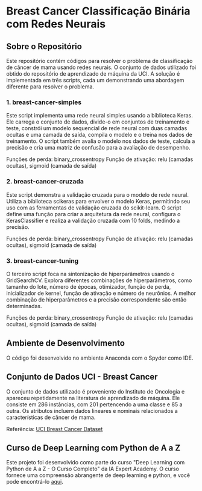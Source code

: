 # Breast Cancer Classificação Binária com Redes Neurais

## Sobre o Repositório

Este repositório contém códigos para resolver o problema de classificação de câncer de mama usando redes neurais. O conjunto de dados utilizado foi obtido do repositório de aprendizado de máquina da UCI. A solução é implementada em três scripts, cada um demonstrando uma abordagem diferente para resolver o problema.

### 1. breast-cancer-simples

Este script implementa uma rede neural simples usando a biblioteca Keras. Ele carrega o conjunto de dados, divide-o em conjuntos de treinamento e teste, constrói um modelo sequencial de rede neural com duas camadas ocultas e uma camada de saída, compila o modelo e o treina nos dados de treinamento. O script também avalia o modelo nos dados de teste, calcula a precisão e cria uma matriz de confusão para a avaliação de desempenho.

Funções de perda: binary_crossentropy
Função de ativação: relu (camadas ocultas), sigmoid (camada de saída)

### 2. breast-cancer-cruzada

Este script demonstra a validação cruzada para o modelo de rede neural. Utiliza a biblioteca scikeras para envolver o modelo Keras, permitindo seu uso com as ferramentas de validação cruzada do scikit-learn. O script define uma função para criar a arquitetura da rede neural, configura o KerasClassifier e realiza a validação cruzada com 10 folds, medindo a precisão.

Funções de perda: binary_crossentropy
Função de ativação: relu (camadas ocultas), sigmoid (camada de saída)

### 3. breast-cancer-tuning

O terceiro script foca na sintonização de hiperparâmetros usando o GridSearchCV. Explora diferentes combinações de hiperparâmetros, como tamanho do lote, número de épocas, otimizador, função de perda, inicializador de kernel, função de ativação e número de neurônios. A melhor combinação de hiperparâmetros e a precisão correspondente são então determinadas.

Funções de perda: binary_crossentropy
Função de ativação: relu (camadas ocultas), sigmoid (camada de saída)

## Ambiente de Desenvolvimento

O código foi desenvolvido no ambiente Anaconda com o Spyder como IDE.

## Conjunto de Dados UCI - Breast Cancer

O conjunto de dados utilizado é proveniente do Instituto de Oncologia e apareceu repetidamente na literatura de aprendizado de máquina. Ele consiste em 286 instâncias, com 201 pertencendo a uma classe e 85 a outra. Os atributos incluem dados lineares e nominais relacionados a características de câncer de mama.

Referência: [UCI Breast Cancer Dataset](https://archive.ics.uci.edu/dataset/14/breast+cancer)

## Curso de Deep Learning com Python de A a Z

Este projeto foi desenvolvido como parte do curso "Deep Learning com Python de A a Z - O Curso Completo" da IA Expert Academy. O curso fornece uma compreensão abrangente de deep learning e python, e você pode encontrá-lo [aqui](https://www.udemy.com/course/deep-learning-com-python-az-curso-completo/?couponCode=KEEPLEARNING).
